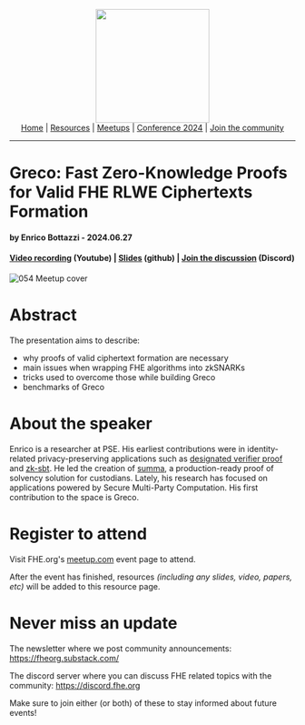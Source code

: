 <!-- Main header navigation -->
<p align="center">
  <img width="200" src="https://user-images.githubusercontent.com/5758427/180978488-db825482-5a58-4c7c-9589-c494a6f0be04.png"><br/>
  <a href="https://fhe-org.github.io">Home</a> | <a href="https://fhe-org.github.io/resources">Resources</a> | <a href="https://fhe-org.github.io/meetups/">Meetups</a> | <a href="https://fhe-org.github.io/conferences/conference-2024/">Conference 2024</a> | <a href="https://fhe-org.github.io/community">Join the community</a>
</p>
<hr/>
<!-- /Main header navigation -->


# Greco: Fast Zero-Knowledge Proofs for Valid FHE RLWE Ciphertexts Formation
#### by Enrico Bottazzi - 2024.06.27
#### <a href="https://www.youtube.com/watch?v=UeV1zhbdVPI&list=PLnbmMskCVh1chnSM8Jjy6Nk3IH6fpn7MM&index=1">Video recording</a> (Youtube) | <a href="https://github.com/user-attachments/files/16033480/Greco_FHE_org.pdf">Slides</a> (github) | <a href="https://discord.fhe.org">Join the discussion</a> (Discord)



![054 Meetup cover](https://github.com/FHE-org/fhe-org.github.io/assets/37557436/3265bf84-ff0f-4762-b840-3d3fc2823f4f)


# Abstract

The presentation aims to describe:

- why proofs of valid ciphertext formation are necessary
- main issues when wrapping FHE algorithms into zkSNARKs
- tricks used to overcome those while building Greco
- benchmarks of Greco

# About the speaker

Enrico is a researcher at PSE.  His earliest contributions were in identity-related privacy-preserving applications such as [designated verifier proof](https://github.com/enricobottazzi/designated-verifier-proof) and [zk-sbt](https://github.com/enricobottazzi/ZK-SBT).  He led the creation of [summa](https://github.com/summa-dev/summa-solvency), a production-ready proof of solvency solution for custodians. Lately, his research has focused on applications powered by Secure Multi-Party Computation. His first contribution to the space is Greco.

# Register to attend

Visit FHE.org's [meetup.com](https://www.meetup.com/fhe-org/events/301465187/?utm_medium=referral&utm_campaign=share-btn_savedevents_share_modal&utm_source=link) event page to attend.

After the event has finished, resources *(including any slides, video, papers, etc)* will be added to this resource page.

# Never miss an update

The newsletter where we post community announcements: https://fheorg.substack.com/

The discord server where you can discuss FHE related topics with the community: https://discord.fhe.org

Make sure to join either (or both) of these to stay informed about future events!
